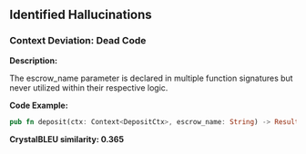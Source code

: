 ## Identified Hallucinations

### Context Deviation: Dead Code
**Description:** 

The escrow_name parameter is declared in multiple function signatures but never utilized within their respective logic.

**Code Example:**
```rust
pub fn deposit(ctx: Context<DepositCtx>, escrow_name: String) -> Result<()> {
```

**CrystalBLEU similarity: 0.365** 
